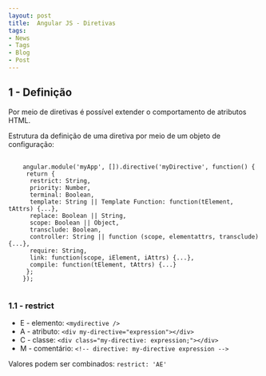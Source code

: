 ```yaml
---
layout: post
title:  Angular JS - Diretivas
tags:
- News
- Tags
- Blog
- Post
---
```


<h2>1 - Definição</h2>

<p>Por meio de diretivas é possível extender o comportamento de atributos HTML.</p>

<p>Estrutura da definição de uma diretiva por meio de um objeto de configuração:</p>

<pre>
  <code>
    angular.module('myApp', []).directive('myDirective', function() {
     return {
      restrict: String,
      priority: Number,
      terminal: Boolean,
      template: String || Template Function: function(tElement, tAttrs) {...},
      replace: Boolean || String,
      scope: Boolean || Object,
      transclude: Boolean,
      controller: String || function (scope, elementattrs, transclude) {...},
      require: String,
      link: function(scope, iElement, iAttrs) {...},
      compile: function(tElement, tAttrs) {...}
     };
    });
  </code>
</pre>

<h3>1.1 - restrict</h3>

<ul>
  <li>E - elemento: <code>&#60;mydirective /&#62;</code></li>
  <li>A - atributo: <code>&#60;div my-directive="expression"&#62;&#60;/div&#62;</code></li>
  <li>C - classe: <code>&#60;div class="my-directive: expression;"&#62;&#60;/div&#62;</code></li>
  <li>M - comentário: <code>&#60;!-- directive: my-directive expression --&#62;</code></li>
</ul>

<p>Valores podem ser combinados: <code>restrict: 'AE'</code></p>